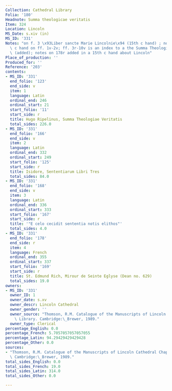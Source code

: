 ```yaml
---
Collection: Cathedral Library
Folia: '180'
Headnote: Summa theologicae veritatis
Item: 324
Location: Lincoln
MS_Date: s.xiv (in)
MS_ID: '331'
Notes: "on f. 3 \x93Liber sancte Marie Lincolnie\x94 (15th c hand) ; notes in a 15th\
  \ c hand on ff. 1v-2v; ff. 3r-10v is an index to a the Summa Theologiae Veritatis\
  \ (added); notes on 178r added in a 15th c hand about Lincoln"
Place_of_production: ''
Produced_for: ''
Reference: '203'
contents:
- MS_ID: '331'
  end_folio: '123'
  end_side: v
  item: 1
  language: Latin
  ordinal_end: 246
  ordinal_start: 21
  start_folio: '11'
  start_side: r
  title: Hugo Ripelinus, Summa Theologiae Veritatis
  total_sides: 226.0
- MS_ID: '331'
  end_folio: '166'
  end_side: v
  item: 2
  language: Latin
  ordinal_end: 332
  ordinal_start: 249
  start_folio: '125'
  start_side: r
  title: Isidore, Sententiarum Libri Tres
  total_sides: 84.0
- MS_ID: '331'
  end_folio: '168'
  end_side: v
  item: 3
  language: Latin
  ordinal_end: 336
  ordinal_start: 333
  start_folio: '167'
  start_side: r
  title: '"E celo cecidit sententia notis elithos"'
  total_sides: 4.0
- MS_ID: '331'
  end_folio: '178'
  end_side: r
  item: 4
  language: French
  ordinal_end: 355
  ordinal_start: 337
  start_folio: '169'
  start_side: r
  title: St. Edmund Rich, Mirour de Seinte Eglyse (Dean no. 629)
  total_sides: 19.0
owners:
- MS_ID: '331'
  owner_ID: 1
  owner_date: s.xv
  owner_descr: Lincoln Cathedral
  owner_gender: ''
  owner_source: "Thomson, R.M. Catalogue of the Manuscripts of Lincoln Cathedral Chapter\
    \ Library. Cambridge:\_Brewer, 1989."
  owner_type: Clerical
percentage_English: 0.0
percentage_French: 5.7057057057057055
percentage_Latin: 94.29429429429428
percentage_Other: 0.0
sources:
- "Thomson, R.M. Catalogue of the Manuscripts of Lincoln Cathedral Chapter Library.\
  \ Cambridge:\_Brewer, 1989."
total_sides_English: 0.0
total_sides_French: 19.0
total_sides_Latin: 314.0
total_sides_Other: 0.0

---
```

